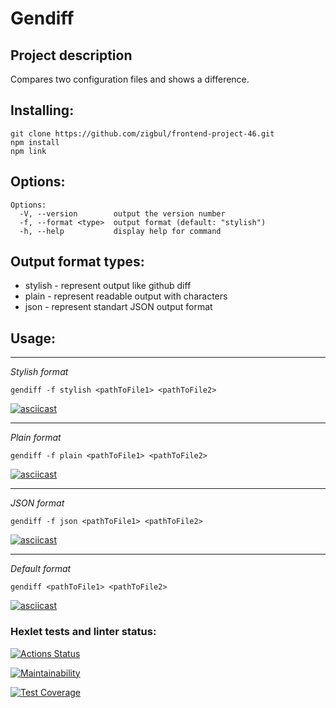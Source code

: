 # **Gendiff**

## **Project description**

Compares two configuration files and shows a difference.

## **Installing:**

```
git clone https://github.com/zigbul/frontend-project-46.git
npm install
npm link
```

## **Options:**

```
Options:
  -V, --version        output the version number
  -f, --format <type>  output format (default: "stylish")
  -h, --help           display help for command
```

## **Output format types:**

- stylish - represent output like github diff
- plain - represent readable output with characters
- json - represent standart JSON output format

## **Usage:**

---

_Stylish format_

```
gendiff -f stylish <pathToFile1> <pathToFile2>
```

[![asciicast](https://asciinema.org/a/ZZLWu6WSwret5RkTJXZ6lrdpJ.svg)](https://asciinema.org/a/ZZLWu6WSwret5RkTJXZ6lrdpJ)

---

_Plain format_

```
gendiff -f plain <pathToFile1> <pathToFile2>
```

[![asciicast](https://asciinema.org/a/hB6YJ6VVPU4wlBSqusbZuKTAB.svg)](https://asciinema.org/a/hB6YJ6VVPU4wlBSqusbZuKTAB)

---

_JSON format_

```
gendiff -f json <pathToFile1> <pathToFile2>
```

[![asciicast](https://asciinema.org/a/Wn109aBVirMzOe1SgVyyzkWCy.svg)](https://asciinema.org/a/Wn109aBVirMzOe1SgVyyzkWCy)

---

_Default format_

```
gendiff <pathToFile1> <pathToFile2>
```

[![asciicast](https://asciinema.org/a/HakfHe8S9JrIOwQFwdJNHyeos.svg)](https://asciinema.org/a/HakfHe8S9JrIOwQFwdJNHyeos)

### Hexlet tests and linter status:

[![Actions Status](https://github.com/zigbul/frontend-project-46/actions/workflows/hexlet-check.yml/badge.svg)](https://github.com/zigbul/frontend-project-46/actions)

[![Maintainability](https://api.codeclimate.com/v1/badges/763e9c06e56d896af9cf/maintainability)](https://codeclimate.com/github/zigbul/frontend-project-46/maintainability)

[![Test Coverage](https://api.codeclimate.com/v1/badges/763e9c06e56d896af9cf/test_coverage)](https://codeclimate.com/github/zigbul/frontend-project-46/test_coverage)
